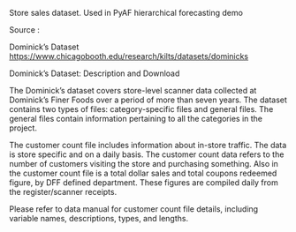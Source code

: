 Store sales dataset. Used in PyAF hierarchical forecasting demo


Source :

Dominick’s Dataset
https://www.chicagobooth.edu/research/kilts/datasets/dominicks


Dominick’s Dataset: Description and Download

The Dominick’s dataset covers store-level scanner data collected at Dominick’s Finer Foods over a period of more than seven years. The dataset contains two types of files: category-specific files and general files. The general files contain information pertaining to all the categories in the project.



The customer count file includes information about in-store traffic. The data is store specific and on a daily basis. The customer count data refers to the number of customers visiting the store and purchasing something. Also in the customer count file is a total dollar sales and total coupons redeemed figure, by DFF defined department. These figures are compiled daily from the register/scanner receipts.

Please refer to data manual for customer count file details, including variable names, descriptions, types, and lengths.

